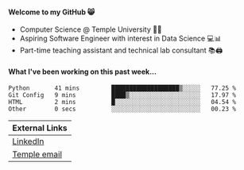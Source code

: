 #### Welcome to my GitHub 😸
  * Computer Science @ Temple University 🍒🦉
  * Aspiring Software Engineer with interest in Data Science 💻📊
  * Part-time teaching assistant and technical lab consultant 📚🖨️

#### What I've been working on this past week...
<!--START_SECTION:waka-->

```text
Python       41 mins         ███████████████████▒░░░░░   77.25 %
Git Config   9 mins          ████▒░░░░░░░░░░░░░░░░░░░░   17.97 %
HTML         2 mins          █░░░░░░░░░░░░░░░░░░░░░░░░   04.54 %
Other        0 secs          ░░░░░░░░░░░░░░░░░░░░░░░░░   00.23 %
```

<!--END_SECTION:waka-->

| External Links | 
| -------------- | 
| [LinkedIn](https://linkedin.com/in/shullender) |
| [Temple email](mailto:stephull@temple.edu) |
